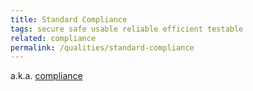 ```yaml
---
title: Standard Compliance
tags: secure safe usable reliable efficient testable
related: compliance
permalink: /qualities/standard-compliance
---
```


a.k.a. [compliance](/qualities/compliance)